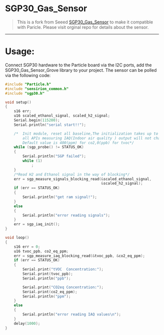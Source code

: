 # SGP30_Gas_Sensor

> This is a fork from Seeed [SGP30_Gas_Sensor](https://github.com/Seeed-Studio/SGP30_Gas_Sensor) to make it compatible with Paricle. Please visit orginal repo for details about the sensor.

---

# Usage:

Connect SGP30 hardware to the Particle board via the I2C ports, add the SGP30_Gas_Sensor_Grove library to your project. The sensor can be polled via the following code:

```c++
#include "Particle.h"
#include "sensirion_common.h"
#include "sgp30.h"

void setup()
{
    s16 err;
    u16 scaled_ethanol_signal, scaled_h2_signal;
    Serial.begin(115200);
    Serial.println("serial start!!");

    /*  Init module, reset all baseline,The initialization takes up to around 15 seconds, during which
        all APIs measuring IAQ(Indoor air quality ) output will not change.
        Default value is 400(ppm) for co2,0(ppb) for tvoc*/
    while (sgp_probe() != STATUS_OK)
    {
        Serial.println("SGP failed");
        while (1)
            ;
    }
    /*Read H2 and Ethanol signal in the way of blocking*/
    err = sgp_measure_signals_blocking_read(&scaled_ethanol_signal,
                                            &scaled_h2_signal);
    if (err == STATUS_OK)
    {
        Serial.println("get ram signal!");
    }
    else
    {
        Serial.println("error reading signals");
    }
    err = sgp_iaq_init();
}

void loop()
{
    s16 err = 0;
    u16 tvoc_ppb, co2_eq_ppm;
    err = sgp_measure_iaq_blocking_read(&tvoc_ppb, &co2_eq_ppm);
    if (err == STATUS_OK)
    {
        Serial.print("tVOC  Concentration:");
        Serial.print(tvoc_ppb);
        Serial.println("ppb");

        Serial.print("CO2eq Concentration:");
        Serial.print(co2_eq_ppm);
        Serial.println("ppm");
    }
    else
    {
        Serial.println("error reading IAQ values\n");
    }
    delay(1000);
}
```
